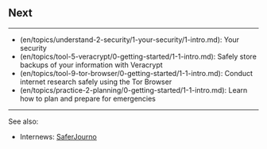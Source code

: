 ## Next

---
- (en/topics/understand-2-security/1-your-security/1-intro.md): Your security
- (en/topics/tool-5-veracrypt/0-getting-started/1-1-intro.md): Safely store backups of your information with Veracrypt
- (en/topics/tool-9-tor-browser/0-getting-started/1-1-intro.md): Conduct internet research safely using the Tor Browser
- (en/topics/practice-2-planning/0-getting-started/1-1-intro.md): Learn how to plan and prepare for emergencies
---
See also:
- Internews: [SaferJourno](https://www.internews.org/saferjourno-toolkit-provides-digital-and-online-safety-resources-journalism-and-media-trainers)

